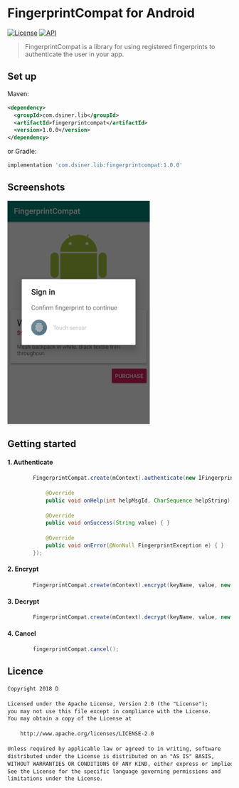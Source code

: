 # FingerprintCompat for Android

[![License](https://img.shields.io/badge/license-Apache%202-green.svg)](https://www.apache.org/licenses/LICENSE-2.0)
[![API](https://img.shields.io/badge/API-9%2B-green.svg?style=flat)](https://android-arsenal.com/api?level=9)

> FingerprintCompat is a library for using registered fingerprints to authenticate the user in your app.

## Set up
Maven:
```xml
<dependency>
  <groupId>com.dsiner.lib</groupId>
  <artifactId>fingerprintcompat</artifactId>
  <version>1.0.0</version>
</dependency>
```
or Gradle:
```groovy
implementation 'com.dsiner.lib:fingerprintcompat:1.0.0'
```

## Screenshots

<p>
   <img src="https://github.com/Dsiner/Resouce/blob/master/lib/FingerprintCompat/fingerprintcompat.png" width="320" alt="Screenshot"/>
</p>

## Getting started

#### 1. Authenticate

```java
        FingerprintCompat.create(mContext).authenticate(new IFingerprint.Callback() {

            @Override
            public void onHelp(int helpMsgId, CharSequence helpString) { }

            @Override
            public void onSuccess(String value) { }

            @Override
            public void onError(@NonNull FingerprintException e) { }
        });
```

#### 2. Encrypt

```java
        FingerprintCompat.create(mContext).encrypt(keyName, value, new IFingerprint.Callback() { });
```

#### 3. Decrypt

```java
        FingerprintCompat.create(mContext).decrypt(keyName, value, new IFingerprint.Callback() { });
```

#### 4. Cancel

```java
        fingerprintCompat.cancel();
```

## Licence

```txt
Copyright 2018 D

Licensed under the Apache License, Version 2.0 (the "License");
you may not use this file except in compliance with the License.
You may obtain a copy of the License at

    http://www.apache.org/licenses/LICENSE-2.0

Unless required by applicable law or agreed to in writing, software
distributed under the License is distributed on an "AS IS" BASIS,
WITHOUT WARRANTIES OR CONDITIONS OF ANY KIND, either express or implied.
See the License for the specific language governing permissions and
limitations under the License.
```
